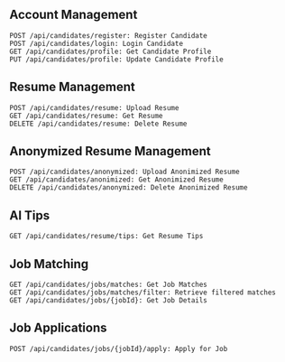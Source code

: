 ## Account Management
```
POST /api/candidates/register: Register Candidate
POST /api/candidates/login: Login Candidate
GET /api/candidates/profile: Get Candidate Profile
PUT /api/candidates/profile: Update Candidate Profile
```

## Resume Management
```
POST /api/candidates/resume: Upload Resume 
GET /api/candidates/resume: Get Resume
DELETE /api/candidates/resume: Delete Resume
```

## Anonymized Resume Management
```
POST /api/candidates/anonymized: Upload Anonimized Resume
GET /api/candidates/anonimized: Get Anonimized Resume
DELETE /api/candidates/anonymized: Delete Anonimized Resume
```

## AI Tips
```
GET /api/candidates/resume/tips: Get Resume Tips
```

## Job Matching
```
GET /api/candidates/jobs/matches: Get Job Matches
GET /api/candidates/jobs/matches/filter: Retrieve filtered matches
GET /api/candidates/jobs/{jobId}: Get Job Details
```

## Job Applications
```
POST /api/candidates/jobs/{jobId}/apply: Apply for Job
```
